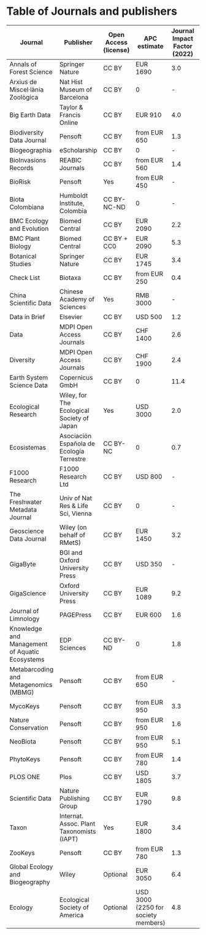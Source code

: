 # Table of Journals and publishers

<!-- BEGIN TABLE -->
| Journal | Publisher | Open Access (license) | APC estimate | Journal Impact Factor (2022) | Scopus CiteScore (2022) | Paper types |
|---------|-----------|-----------------------|--------------|-----------------------------|-------------------------|-------------|
| Annals of Forest Science | Springer Nature | CC BY | EUR 1690 | 3.0 | 6.4 | DataPaper |
| Arxius de Miscel·lània Zoològica | Nat Hist Museum of Barcelona | CC BY | 0 | - | 1 | DataPaper |
| Big Earth Data | Taylor & Francis Online | CC BY | EUR 910 | 4.0 | 8 | DataPaper |
| Biodiversity Data Journal | Pensoft | CC BY | from EUR 650 | 1.3 | 2.1 | DataPaper |
| Biogeographia | eScholarship | CC BY | 0 | - | 1.9 | DataPaper |
| BioInvasions Records | REABIC Journals | CC BY | from EUR 560 | 1.4 | 2.7 | DataPaper |
| BioRisk | Pensoft | Yes | from EUR 450 | - | 0.6 | DataPaper |
| Biota Colombiana | Humboldt Institute, Colombia | CC BY-NC-ND | 0 | - | 1 | DataPaper |
| BMC Ecology and Evolution | Biomed Central | CC BY | EUR 2090 | 2.2 | 5.8 | DataPaper |
| BMC Plant Biology | Biomed Central | CC BY + CC0 | EUR 2090 | 5.3 | 8.7 | DataPaper |
| Botanical Studies | Springer Nature | CC BY | EUR 1745 | 3.4 | 4.8 | DataPaper |
| Check List | Biotaxa | CC BY | from EUR 250 | 0.4 | 1.1 | DataPaper |
| China Scientific Data | Chinese Academy of Sciences | Yes | RMB 3000 | - | - | DataPaper |
| Data in Brief | Elsevier | CC BY | USD 500 | 1.2 | 2.6 | DataPaper |
| Data | MDPI Open Access Journals | CC BY | CHF 1400 | 2.6 | 4.6 | DataPaper |
| Diversity | MDPI Open Access Journals | CC BY | CHF 1900 | 2.4 | 3.1 | DataPaper |
| Earth System Science Data | Copernicus GmbH | CC BY | 0 | 11.4 | 14.9 | DataPaper |
| Ecological Research | Wiley, for The Ecological Society of Japan | Yes | USD 3000 | 2.0 | 4.1 | DataPaper |
| Ecosistemas | Asociación Española de Ecología Terrestre | CC BY-NC | 0 | 0.7 | 1.6 | DataPaper |
| F1000 Research | F1000 Research Ltd | CC BY | USD 800 | - | 3.6 | DataPaper |
| The Freshwater Metadata Journal | Univ of Nat Res & Life Sci, Vienna | CC BY | 0 | - | - | DataPaper |
| Geoscience Data Journal | Wiley (on behalf of RMetS) | CC BY | EUR 1450 | 3.2 | 6.2 | DataPaper |
| GigaByte | BGI and Oxford University Press | CC BY | USD 350 | - | - | DataPaper |
| GigaScience | Oxford University Press | CC BY | EUR 1089 | 9.2 | 13.7 | DataPaper |
| Journal of Limnology | PAGEPress | CC BY | EUR 600 | 1.6 | 2.8 | DataPaper |
| Knowledge and Management of Aquatic Ecosystems | EDP Sciences | CC BY-ND | 0 | 1.8 | 3.6 | DataPaper |
| Metabarcoding and Metagenomics (MBMG) | Pensoft | CC BY | from EUR 650 | - | 5 | DataPaper |
| MycoKeys | Pensoft | CC BY | from EUR 950 | 3.3 | 5.8 | DataPaper |
| Nature Conservation | Pensoft | CC BY | from EUR 950 | 1.6 | 4.5 | DataPaper |
| NeoBiota | Pensoft | CC BY | from EUR 950 | 5.1 | 7.7 | DataPaper |
| PhytoKeys | Pensoft | CC BY | from EUR 780 | 1.4 | 2.2 | DataPaper |
| PLOS ONE | Plos | CC BY | USD 1805 | 3.7 | 6 | DataPaper |
| Scientific Data | Nature Publishing Group | CC BY | EUR 1790 | 9.8 | 11.2 | DataPaper |
| Taxon | Internat. Assoc. Plant Taxonomists (IAPT) | Yes | EUR 1800 | 3.4 | 3.8 | DataPaper |
| ZooKeys | Pensoft | CC BY | from EUR 780 | 1.3 | 2.7 | DataPaper |
| Global Ecology and Biogeography | Wiley | Optional | EUR 3050 | 6.4 | 10.8 | DataPaper |
| Ecology | Ecological Society of America | Optional | USD 3000 (2250 for society members) | 4.8 | 8.7 | DataPaper |
<!-- END TABLE -->
